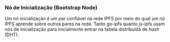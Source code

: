 ### Nó de Inicialização (Bootstrap Node)

Um nó inicialização é um par confiável na rede IPFS por meio do qual um nó IPFS aprende sobre outros pares na rede. Tanto go-ipfs quanto js-ipfs usam nós de inicialização para inicialmente entrar na tabela distribuída de _hash_ (DHT).
